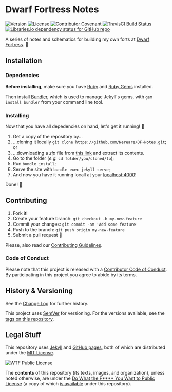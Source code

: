 # Dwarf Fortress Notes

[![Version](https://img.shields.io/badge/Version-0.1.2-orange)](https://github.com/Nereare/DF-Notes)
[![License](https://img.shields.io/github/license/Nereare/DF-Notes.svg)](https://github.com/Nereare/DF-Notes)
[![Contributor Covenant](https://img.shields.io/badge/Contributor%20Covenant-v1.4%20adopted-ff69b4.svg)](CODE-OF-CONDUCT.md)
[![TravisCI Build Status](https://img.shields.io/travis/Nereare/DF-Notes)](https://travis-ci.org/Nereare/DF-Notes)
[![Libraries.io dependency status for GitHub repo](https://img.shields.io/librariesio/github/Nereare/DF-Notes)](https://libraries.io/github/Nereare/DF-Notes)

A series of notes and schematics for building my own forts at [Dwarf Fortress](http://www.bay12games.com/dwarves/). :mount_fuji:

## Installation

### Depedencies

**Before installing**, make sure you have [Ruby](https://www.ruby-lang.org/) and [Ruby Gems](https://rubygems.org/) installed.

Then install [Bundler](https://bundler.io/), which is used to manage Jekyll's gems, with `gem install bundler` from your command line tool.

### Installing

Now that you have all depedencies on hand, let's get it running! :runner:

1. Get a copy of the repository by...
  1. ...cloning it locally `git clone https://github.com/Nereare/DF-Notes.git`; or
  2. ...downloading a *zip* file from [this link](https://github.com/Nereare/DF-Notes/archive/master.zip) and extract its contents.
2. Go to the folder (*e.g.* `cd folder/you/cloned/to`);
3. Run `bundle install`;
4. Serve the site with `bundle exec jekyll serve`;
5. And now you have it running locall at your [localhost:4000](localhost:4000)!

Done! :tada:

## Contributing

1. Fork it!
2. Create your feature branch: `git checkout -b my-new-feature`
3. Commit your changes: `git commit -am 'Add some feature'`
4. Push to the branch: `git push origin my-new-feature`
5. Submit a pull request :tada:

Please, also read our [Contributing Guidelines](CONTRIBUTING.md).

### Code of Conduct

Please note that this project is released with a [Contributor Code of Conduct](CODE-OF-CONDUCT.md). By participating in this project you agree to abide by its terms.

## History & Versioning

See the [Change Log](CHANGELOG.md) for further history.

This project uses [SemVer](http://semver.org/) for versioning. For the versions available, see the [tags on this repository](https://github.com/Nereare/DF-Notes/tags).

## Legal Stuff

This repository uses [Jekyll](https://jekyllrb.com/) and [GitHub pages](https://github.com/github/pages-gem), both of which are distributed under the [MIT License](https://opensource.org/licenses/MIT).

![WTF Public License](http://www.wtfpl.net/wp-content/uploads/2012/12/wtfpl-badge-1.png)

The **contents** of this repository (its texts, images, and organization), unless noted otherwise, are under the [Do What the F\*\*\*\* You Want to Public License](http://www.wtfpl.net/) (a copy of which [is available](LICENSE.md) under this repository).
